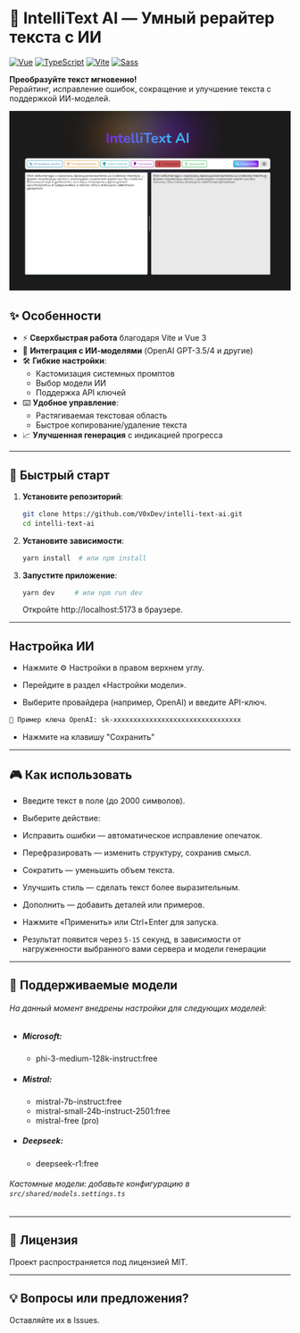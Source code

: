 # 🚀 IntelliText AI — Умный рерайтер текста с ИИ

[![Vue](https://img.shields.io/badge/Vue-3.5+-%2342b883?logo=vuedotjs)](https://vuejs.org/) [![TypeScript](https://img.shields.io/badge/TypeScript-5%2B-%233178c6?logo=typescript)](https://www.typescriptlang.org/) [![Vite](https://img.shields.io/badge/Vite-6%2B-%23646cff?logo=vite)](https://vitejs.dev/) [![Sass](https://img.shields.io/badge/Sass-1.8%2B-%23646cff?logo=sass)](https://sass-scss.ru/documentation/)

**Преобразуйте текст мгновенно!**  
Рерайтинг, исправление ошибок, сокращение и улучшение текста с поддержкой ИИ-моделей.

![Демо](public/demo.png)

## ✨ Особенности

- ⚡ **Сверхбыстрая работа** благодаря Vite и Vue 3
- 🧠 **Интеграция с ИИ-моделями** (OpenAI GPT-3.5/4 и другие)
- 🛠️ **Гибкие настройки**:
  - Кастомизация системных промптов
  - Выбор модели ИИ
  - Поддержка API ключей
- ⌨️ **Удобное управление**:
  - Растягиваемая текстовая область
  - Быстрое копирование/удаление текста
- 📈 **Улучшенная генерация** с индикацией прогресса

---

## 🚀 Быстрый старт

1. **Установите репозиторий**:
   ```bash
   git clone https://github.com/V0xDev/intelli-text-ai.git
   cd intelli-text-ai
   ```
2. **Установите зависимости**:
   ```bash
   yarn install  # или npm install
   ```
3. **Запустите приложение**:
   ```bash
   yarn dev     # или npm run dev
   ```
   Откройте http://localhost:5173 в браузере.

---

## Настройка ИИ

- Нажмите ⚙️ Настройки в правом верхнем углу.

- Перейдите в раздел «Настройки модели».

- Выберите провайдера (например, OpenAI) и введите API-ключ.

```bash
🔑 Пример ключа OpenAI: sk-xxxxxxxxxxxxxxxxxxxxxxxxxxxxxxxx
```

- Нажмите на клавишу "Сохранить"

---

## 🎮 Как использовать

- Введите текст в поле (до 2000 символов).

- Выберите действие:

- Исправить ошибки — автоматическое исправление опечаток.

- Перефразировать — изменить структуру, сохранив смысл.

- Сократить — уменьшить объем текста.

- Улучшить стиль — сделать текст более выразительным.

- Дополнить — добавить деталей или примеров.

- Нажмите «Применить» или Ctrl+Enter для запуска.

- Результат появится через `5-15` секунд, в зависимости от нагруженности выбранного вами сервера и модели генерации

---

## 🤝 Поддерживаемые модели

###### На данный момент внедрены настройки для следующих моделей:

- ##### Microsoft:

  - phi-3-medium-128k-instruct:free

- ##### Mistral:

  - mistral-7b-instruct:free
  - mistral-small-24b-instruct-2501:free
  - mistral-free (pro)

- ##### Deepseek:
  - deepseek-r1:free

###### Кастомные модели: добавьте конфигурацию в `src/shared/models.settings.ts`

---

## 📜 Лицензия

Проект распространяется под лицензией MIT.

---

## 💡 Вопросы или предложения?

Оставляйте их в Issues.
